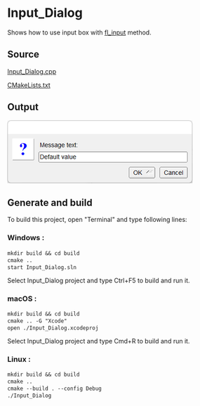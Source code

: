 # Input_Dialog

Shows how to use input box with [fl_input](https://www.fltk.org/doc-1.3/group__group__comdlg.html#ga2fef37bee5a282b195b98386bd4b8bda) method.

## Source

[Input_Dialog.cpp](Input_Dialog.cpp)

[CMakeLists.txt](CMakeLists.txt)

## Output

![output](../../../docs/Pictures/Examples/Input_Dialog.png)

## Generate and build

To build this project, open "Terminal" and type following lines:

### Windows :

``` shell
mkdir build && cd build
cmake .. 
start Input_Dialog.sln
```

Select Input_Dialog project and type Ctrl+F5 to build and run it.

### macOS :

``` shell
mkdir build && cd build
cmake .. -G "Xcode"
open ./Input_Dialog.xcodeproj
```

Select Input_Dialog project and type Cmd+R to build and run it.

### Linux :

``` shell
mkdir build && cd build
cmake .. 
cmake --build . --config Debug
./Input_Dialog
```

